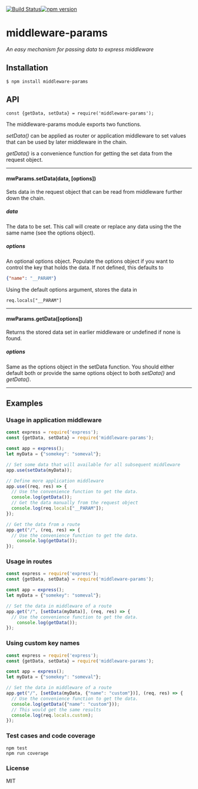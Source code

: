 [![Build Status](https://travis-ci.org/wildbillh/middleware-params.svg?branch=master)](https://travis-ci.org/wildbillh/middleware-params)[![npm version](https://badge.fury.io/js/middleware-params.svg)](https://badge.fury.io/js/middleware-params)

# middleware-params
_An easy mechanism for passing data to express middleware_


## Installation
```text
$ npm install middleware-params
```


## API
```text
const {getData, setData} = require('middleware-params');
```

The middleware-params module exports two functions. 

_setData()_ can be applied as router or application middleware to set values that can be
used by later middleware in the chain. 

_getData()_ is a convenience function for getting the set data
from the request object.

---

#### mwParams.setData(data, [options])

Sets data in the request object that can be read from 
middleware further down the chain. 

##### data

The data to be set. This call will create or replace any data
using the the same name (see the options object).

##### options
 
An optional options object. Populate the options object if you
want to control the key that holds the data. If not defined, this defaults to
```json
{"name": "__PARAM"}
```
Using the default options argument, stores the data in
```
req.locals["__PARAM"]
```


---

#### mwParams.getData([options])

Returns the stored data set in earlier middleware or undefined if none is found.
 
##### options

Same as the options object in the setData function. You should either default both
or provide the same options object to both _setData()_ and _getData()_.

---

## Examples

### Usage in application middleware
```js
const express = require('express');
const {getData, setData} = require('middleware-params');

const app = express();
let myData = {"somekey": "someval"};

// Set some data that will available for all subsequent middleware
app.use(setData(myData));

// Define more application middleware
app.use((req, res) => {
  // Use the convenience function to get the data.
  console.log(getData());
  // Get the data manually from the request object
  console.log(req.locals["__PARAM"]);
});

// Get the data from a route
app.get("/", (req, res) => {
  // Use the convenience function to get the data.
    console.log(getData());    
});
```

### Usage in routes
```js
const express = require('express');
const {getData, setData} = require('middleware-params');

const app = express();
let myData = {"somekey": "someval"};

// Set the data in middleware of a route
app.get("/", [setData(myData)], (req, res) => {
  // Use the convenience function to get the data.
    console.log(getData());    
});
```
  
### Using custom key names
```js
const express = require('express');
const {getData, setData} = require('middleware-params');

const app = express();
let myData = {"somekey": "someval"};

// Set the data in middleware of a route
app.get("/", [setData(myData, {"name": "custom"})], (req, res) => {
  // Use the convenience function to get the data.
  console.log(getData({"name": "custom"}));
  // This would get the same results
  console.log(req.locals.custom);      
});
```


### Test cases and code coverage
```text
npm test
npm run coverage
``` 

### License
MIT 
  
  
